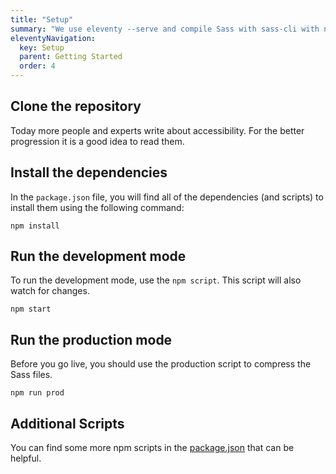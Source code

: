 ```yaml
---
title: "Setup"
summary: "We use eleventy --serve and compile Sass with sass-cli with npm scripts."
eleventyNavigation:
  key: Setup
  parent: Getting Started
  order: 4
---
```


## Clone the repository

Today more people and experts write about accessibility. For the better progression it is a good idea to read them.

## Install the dependencies

In the `package.json` file, you will find all of the dependencies (and scripts) to install them using the following command:

```shell
npm install
```

## Run the development mode

To run the development mode, use the `npm script`.   This script will also watch for changes.

```shell
npm start
```

## Run the production mode

Before you go live, you should use the production script to compress the Sass files.

```shell
npm run prod
```

## Additional Scripts

You can find some more npm scripts in the [package.json](https://github.com/conedevelopment/sprucecss-eleventy-documentation-template/blob/main/package.json) that can be helpful.
